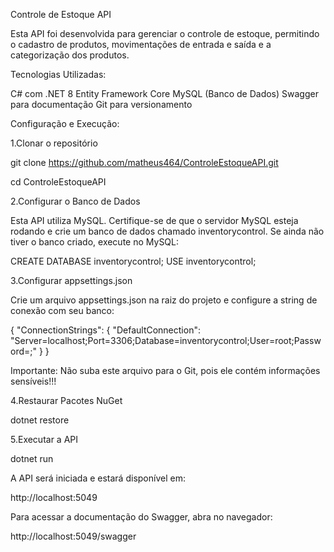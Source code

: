 Controle de Estoque API

Esta API foi desenvolvida para gerenciar o controle de estoque, permitindo o cadastro de produtos, movimentações de entrada e saída e a categorização dos produtos.

Tecnologias Utilizadas:

C# com .NET 8
Entity Framework Core
MySQL (Banco de Dados)
Swagger para documentação
Git para versionamento

Configuração e Execução:

1.Clonar o repositório

git clone https://github.com/matheus464/ControleEstoqueAPI.git

cd ControleEstoqueAPI

2.Configurar o Banco de Dados

Esta API utiliza MySQL. Certifique-se de que o servidor MySQL esteja rodando e crie um banco de dados chamado inventorycontrol.
Se ainda não tiver o banco criado, execute no MySQL:

CREATE DATABASE inventorycontrol;
USE inventorycontrol;

3.Configurar appsettings.json

Crie um arquivo appsettings.json na raiz do projeto e configure a string de conexão com seu banco:

{
  "ConnectionStrings": {
    "DefaultConnection": "Server=localhost;Port=3306;Database=inventorycontrol;User=root;Password=;"
  }
}

Importante: Não suba este arquivo para o Git, pois ele contém informações sensíveis!!!

4.Restaurar Pacotes NuGet

dotnet restore

5.Executar a API

dotnet run

A API será iniciada e estará disponível em:

http://localhost:5049

Para acessar a documentação do Swagger, abra no navegador:

http://localhost:5049/swagger
